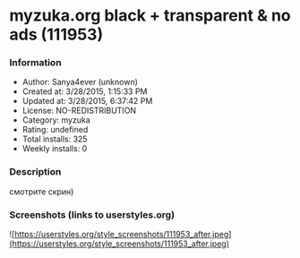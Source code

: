 # myzuka.org black + transparent & no ads (111953)

### Information
- Author: Sanya4ever (unknown)
- Created at: 3/28/2015, 1:15:33 PM
- Updated at: 3/28/2015, 6:37:42 PM
- License: NO-REDISTRIBUTION
- Category: myzuka
- Rating: undefined
- Total installs: 325
- Weekly installs: 0


### Description
смотрите скрин)


### Screenshots (links to userstyles.org)
![https://userstyles.org/style_screenshots/111953_after.jpeg](https://userstyles.org/style_screenshots/111953_after.jpeg)


